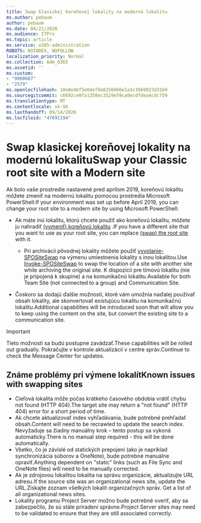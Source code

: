 ```yaml
---
title: Swap klasickej koreňovej lokality na modernú lokalitu
ms.author: pebaum
author: pebaum
ms.date: 04/21/2020
ms.audience: ITPro
ms.topic: article
ms.service: o365-administration
ROBOTS: NOINDEX, NOFOLLOW
localization_priority: Normal
ms.collection: Adm_O365
ms.assetid: ''
ms.custom:
- "9000687"
- "2579"
ms.openlocfilehash: 10e8e4bf5e0def9a8256066e1a3c39b9923d31b0
ms.sourcegitcommit: c6692ce0fa1358ec3529e59ca0ecdfdea4cdc759
ms.translationtype: MT
ms.contentlocale: sk-SK
ms.lasthandoff: 09/14/2020
ms.locfileid: "47691194"
---
```

# <a name="swap-your-classic-root-site-with-a-modern-site"></a><span data-ttu-id="f67c7-102">Swap klasickej koreňovej lokality na modernú lokalitu</span><span class="sxs-lookup"><span data-stu-id="f67c7-102">Swap your Classic root site with a Modern site</span></span>

<span data-ttu-id="f67c7-103">Ak bolo vaše prostredie nastavené pred aprílom 2019, koreňovú lokalitu môžete zmeniť na modernú lokalitu pomocou prostredia Microsoft PowerShell:</span><span class="sxs-lookup"><span data-stu-id="f67c7-103">If your environment was set up before April 2019, you can change your root site to a modern site by using Microsoft PowerShell:</span></span>

- <span data-ttu-id="f67c7-104">Ak máte inú lokalitu, ktorú chcete použiť ako koreňovú lokalitu, môžete ju nahradiť [(vymeniť) koreňovú lokalitu](https://docs.microsoft.com/sharepoint/modern-root-site) .</span><span class="sxs-lookup"><span data-stu-id="f67c7-104">If you have a different site that you want to use as your root site, you can replace [(swap) the root site](https://docs.microsoft.com/sharepoint/modern-root-site) with it.</span></span> 
    - <span data-ttu-id="f67c7-105">Pri archivácii pôvodnej lokality môžete použiť [vyvolanie-SPOSiteSwap](https://docs.microsoft.com/powershell/module/sharepoint-online/invoke-spositeswap?view=sharepoint-ps) na výmenu umiestnenia lokality s inou lokalitou.</span><span class="sxs-lookup"><span data-stu-id="f67c7-105">Use [Invoke-SPOSiteSwap](https://docs.microsoft.com/powershell/module/sharepoint-online/invoke-spositeswap?view=sharepoint-ps) to swap the location of a site with another site while archiving the original site.</span></span> <span data-ttu-id="f67c7-106">K dispozícii pre tímovú lokalitu (nie je pripojená k skupine) a na komunikačnú lokalitu.</span><span class="sxs-lookup"><span data-stu-id="f67c7-106">Available for both Team Site (not connected to a group) and Communication Site.</span></span> 

- <span data-ttu-id="f67c7-107">Čoskoro sa dodajú ďalšie možnosti, ktoré vám umožnia naďalej používať obsah lokality, ale skonvertovať existujúcu lokalitu na komunikačnú lokalitu.</span><span class="sxs-lookup"><span data-stu-id="f67c7-107">Additional capabilities will be introduced soon that will allow you to keep using the content on the site, but convert the existing site to a communication site.</span></span> 
>[!Important]
><span data-ttu-id="f67c7-108">Tieto možnosti sa budú postupne zavádzať.</span><span class="sxs-lookup"><span data-stu-id="f67c7-108">These capabilities will be rolled out gradually.</span></span> <span data-ttu-id="f67c7-109">Pokračujte v kontrole aktualizácií v centre správ.</span><span class="sxs-lookup"><span data-stu-id="f67c7-109">Continue to check the Message Center for updates.</span></span> 

## <a name="known-issues-with-swapping-sites"></a><span data-ttu-id="f67c7-110">Známe problémy pri výmene lokalít</span><span class="sxs-lookup"><span data-stu-id="f67c7-110">Known issues with swapping sites</span></span>

- <span data-ttu-id="f67c7-111">Cieľová lokalita môže počas krátkeho časového obdobia vrátiť chybu not found (HTTP 404).</span><span class="sxs-lookup"><span data-stu-id="f67c7-111">The target site may return a "not found" (HTTP 404) error for a short period of time.</span></span>
- <span data-ttu-id="f67c7-112">Ak chcete aktualizovať index vyhľadávania, bude potrebné prehľadať obsah.</span><span class="sxs-lookup"><span data-stu-id="f67c7-112">Content will need to be recrawled to update the search index.</span></span> <span data-ttu-id="f67c7-113">Nevyžaduje sa žiadny manuálny krok – tento postup sa vykoná automaticky.</span><span class="sxs-lookup"><span data-stu-id="f67c7-113">There is no manual step required - this will be done automatically.</span></span>
- <span data-ttu-id="f67c7-114">Všetko, čo je závislé od statických prepojení (ako je napríklad synchronizácia súborov a OneNote), bude potrebné manuálne opraviť.</span><span class="sxs-lookup"><span data-stu-id="f67c7-114">Anything dependent on "static" links (such as File Sync and OneNote files) will need to be manually corrected.</span></span>
- <span data-ttu-id="f67c7-115">Ak je zdrojovou lokalitou lokalita na správu organizácie, aktualizujte URL adresu.</span><span class="sxs-lookup"><span data-stu-id="f67c7-115">If the source site was an organizational news site, update the URL.</span></span><span data-ttu-id="f67c7-116">Získajte zoznam všetkých lokalít organizačných správ.</span><span class="sxs-lookup"><span data-stu-id="f67c7-116"> Get a list of all organizational news sites.</span></span>
- <span data-ttu-id="f67c7-117">Lokality programu Project Server možno bude potrebné overiť, aby sa zabezpečilo, že sú stále priradení správne.</span><span class="sxs-lookup"><span data-stu-id="f67c7-117">Project Server sites may need to be validated to ensure that they are still associated correctly.</span></span>
